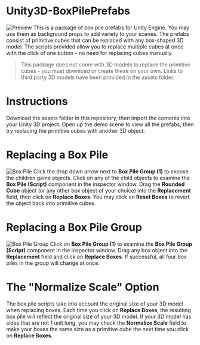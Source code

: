 # Unity3D-BoxPilePrefabs
![Preview](https://user-images.githubusercontent.com/46628480/102295015-1fc59080-3f10-11eb-9c37-c6e4221dce2f.png)
This is a package of box pile prefabs for Unity Engine. You may use them as background props to add variety to your scenes. The prefabs consist of primitive cubes that can be replaced with any box-shaped 3D model. The scripts provided allow you to replace multiple cubes at once with the click of one button - no need for replacing cubes manually.

>This package does not come with 3D models to replace the primitive cubes - you must download or create these on your own. Links to third party 3D models have been provided in the assets folder.

# Instructions
Download the assets folder in this repository, then import the contents into your Unity 3D project. Open up the demo scene to view all the prefabs, then try replacing the primitive cubes with another 3D object.

# Replacing a Box Pile
![Box Pile](https://user-images.githubusercontent.com/46628480/102311824-2b767e80-3f33-11eb-8ec0-6c1d586f4ad1.png)
Click the drop down arrow next to **Box Pile Group (1)** to expose the children game objects. Click on any of the child objects to examine the **Box Pile (Script)** component in the inspector window. Drag the **Rounded Cube** object (or any other box object of your choice) into the **Replacement** field, then click on **Replace Boxes**. You may click on **Reset Boxes** to revert the object back into primitive cubes.

# Replacing a Box Pile Group
![Box Pile Group](https://user-images.githubusercontent.com/46628480/102311871-3a5d3100-3f33-11eb-978a-b7a3ed0bb41f.png)
Click on **Box Pile Group (1)** to examine the **Box Pile Group (Script)** component in the inspector window. Drag any box object into the **Replacement** field and click on **Replace Boxes**. If successful, all four box piles in the group will change at once.

# The "Normalize Scale" Option
The box pile scripts take into account the original size of your 3D model when replacing boxes. Each time you click on **Replace Boxes**, the resulting box pile will reflect the original size of your 3D model. If your 3D model has sides that are not 1 unit long, you may check the **Normalize Scale** field to make your boxes the same size as a primitive cube the next time you click on **Replace Boxes**.
